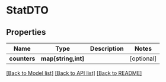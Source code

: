 # StatDTO

## Properties
Name | Type | Description | Notes
------------ | ------------- | ------------- | -------------
**counters** | **map[string,int]** |  | [optional] 

[[Back to Model list]](../../README.md#documentation-for-models) [[Back to API list]](../../README.md#documentation-for-api-endpoints) [[Back to README]](../../README.md)

